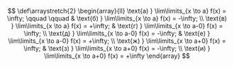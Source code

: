 $$
\def\arraystretch{2}
\begin{array}{ll}
	\text{а) } \lim\limits_{x \to a} f(x) = \infty; \qquad \qquad & \text{б) } \lim\limits_{x \to a} f(x) = -\infty;
    \\
    \text{в) } \lim\limits_{x \to a} f(x) = +\infty; & \text{г) } \lim\limits_{x \to a-0} f(x) = \infty;
    \\
    \text{д) } \lim\limits_{x \to a-0} f(x) = -\infty; & \text{е) } \lim\limits_{x \to a-0} f(x) = +\infty;
    \\
    \text{ж) } \lim\limits_{x \to a+0} f(x) = \infty; & \text{з) } \lim\limits_{x \to a+0} f(x) = -\infty;
    \\
    \text{и) } \lim\limits_{x \to a+0} f(x) = +\infty
\end{array}
$$